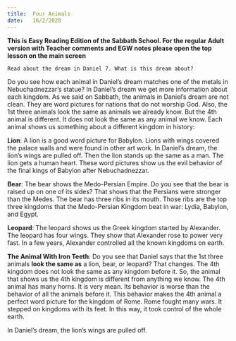 ```yaml
---
title:  Four Animals
date:   16/2/2020
---
```


**This is Easy Reading Edition of the Sabbath School. For the regular Adult version with Teacher comments and EGW notes please open the top lesson on the main screen** 

`Read about the dream in Daniel 7. What is this dream about?`

Do you see how each animal in Daniel’s dream matches one of the metals in Nebuchadnezzar’s statue? In Daniel’s dream we get more information about each kingdom. As we said on Sabbath, the animals in Daniel’s dream are not clean. They are word pictures for nations that do not worship God. Also, the 1st three animals look the same as animals we already know. But the 4th animal is different. It does not look the same as any animal we know. Each animal shows us something about a different kingdom in history:

**Lion**: A lion is a good word picture for Babylon. Lions with wings covered the palace walls and were found in other art work. In Daniel’s dream, the lion’s wings are pulled off. Then the lion stands up the same as a man. The lion gets a human heart. These word pictures show us the evil behavior of the final kings of Babylon after Nebuchadnezzar.

**Bear**: The bear shows the Medo-Persian Empire. Do you see that the bear is raised up on one of its sides? That shows that the Persians were stronger than the Medes. The bear has three ribs in its mouth. Those ribs are the top three kingdoms that the Medo-Persian Kingdom beat in war: Lydia, Babylon, and Egypt.

**Leopard**: The leopard shows us the Greek kingdom started by Alexander. The leopard has four wings. They show that Alexander rose to power very fast. In a few years, Alexander controlled all the known kingdoms on earth.

**The Animal With Iron Teeth**: Do you see that Daniel says that the 1st three animals **look the same as** a lion, bear, or leopard? That changes. The 4th kingdom does not look the same as any kingdom before it. So, the animal that shows us the 4th kingdom is different from anything we know. The 4th animal has many horns. It is very mean. Its behavior is worse than the behavior of all the animals before it. This behavior makes the 4th animal a perfect word picture for the kingdom of Rome. Rome fought many wars. It stepped on kingdoms with its feet. In this way, it took control of the whole earth.

In Daniel’s dream, the lion’s wings are pulled off.
